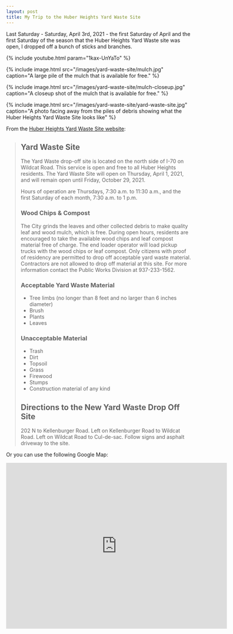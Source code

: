 ```yaml
---
layout: post
title: My Trip to the Huber Heights Yard Waste Site
---
```


Last Saturday - Saturday, April 3rd, 2021 - the first Saturday of April and the first Saturday of the season that the Huber Heights Yard Waste site was open, I dropped off a bunch of sticks and branches.

{% include youtube.html param="1kax-UnYaTo" %}

{% include image.html src="/images/yard-waste-site/mulch.jpg" caption="A large pile of the mulch that is available for free." %}

{% include image.html src="/images/yard-waste-site/mulch-closeup.jpg" caption="A closeup shot of the mulch that is available for free." %}

{% include image.html src="/images/yard-waste-site/yard-waste-site.jpg" caption="A photo facing away from the piles of debris showing what the Huber Heights Yard Waste Site looks like" %}


From the [Huber Heights Yard Waste Site website](https://www.hhoh.org/334/Yard-Waste-Site):

> ## Yard Waste Site
> 
> The Yard Waste drop-off site is located on the north side of I-70 on Wildcat Road. This service is open and free to all Huber Heights residents. The Yard Waste Site will open on Thursday, April 1, 2021, and will remain open until Friday, October 29, 2021. 
> 
> Hours of operation are Thursdays, 7:30 a.m. to 11:30 a.m., and the first Saturday of each month, 7:30 a.m. to 1 p.m. 
> 
> ### Wood Chips & Compost
> 
> The City grinds the leaves and other collected debris to make quality leaf and wood mulch, which is free. During open hours, residents are encouraged to take the available wood chips and leaf compost material free of charge. The end loader operator will load pickup trucks with the wood chips or leaf compost. Only citizens with proof of residency are permitted to drop off acceptable yard waste material. Contractors are not allowed to drop off material at this site. For more information contact the Public Works Division at 937-233-1562.
> 
> ### Acceptable Yard Waste Material
> 
> * Tree limbs (no longer than 8 feet and no larger than 6 inches diameter)
> * Brush
> * Plants
> * Leaves
> 
> ### Unacceptable Material
> 
> * Trash
> * Dirt
> * Topsoil
> * Grass
> * Firewood
> * Stumps
> * Construction material of any kind
> 
> ## Directions to the New Yard Waste Drop Off Site
> 
> 202 N to Kellenburger Road. Left on Kellenburger Road to Wildcat Road. Left on Wildcat Road to Cul-de-sac. Follow signs and asphalt driveway to the site.

Or you can use the following Google Map:

<iframe src="https://www.google.com/maps/embed?pb=!1m21!1m12!1m3!1d7282.829507975018!2d-84.14498815996275!3d39.873059379611846!2m3!1f0!2f0!3f0!3m2!1i1024!2i768!4f13.1!4m6!3e2!4m0!4m3!3m2!1d39.8748709!2d-84.146902!5e0!3m2!1sen!2sus!4v1617645569089!5m2!1sen!2sus" width="600" height="450" style="border:0;" allowfullscreen="" loading="lazy"></iframe>
